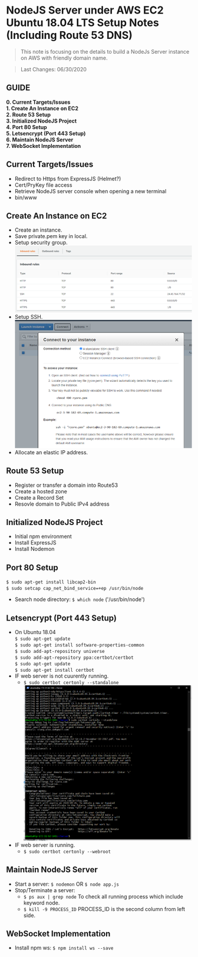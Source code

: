 # NodeJS Server under AWS EC2 Ubuntu 18.04 LTS Setup Notes (Including Route 53 DNS)
>This note is focusing on the details to build a NodeJs Server instance on AWS with friendly domain name.</br>

>Last Changes: 06/30/2020 </br>

## GUIDE
**0. Current Targets/Issues** </br>
**1. Create An Instance on EC2** </br>
**2. Route 53 Setup** </br>
**3. Initialized NodeJS Project** </br>
**4. Port 80 Setup** </br>
**5. Letsencrypt (Port 443 Setup)** </br>
**6. Maintain NodeJS Server** </br>
**7. WebSocket Implementation** </br>

## Current Targets/Issues
* Redirect to Https from ExpressJS (Helmet?) </br>
* Cert/PryKey file access </br>
* Retrieve NodeJS server console when opening a new terminal </br>
* bin/www </br>

## Create An Instance on EC2
* Create an instance. </br>
* Save private.pem key in local. </br>
* Setup security group. </br>
![Security Group Screenshot](https://github.com/Aorosee/Notes/blob/master/src/Images/Security_Group2.png) </br>
* Setup SSH. </br>
![SSH setup Screenshot](https://github.com/Aorosee/Notes/blob/master/src/Images/SSH_setup.png) </br>
* Allocate an elastic IP address. </br>

## Route 53 Setup
* Register or transfer a domain into Route53 </br>
* Create a hosted zone </br>
* Create a Record Set </br>
* Resovle domain to Public IPv4 address </br>

## Initialized NodeJS Project
* Initial npm environment </br>
* Install ExpressJS </br>
* Install Nodemon </br>

## Port 80 Setup
`$ sudo apt-get install libcap2-bin`  </br>
`$ sudo setcap cap_net_bind_service=+ep /usr/bin/node`  </br>
* Search node directory: `$ which node` ('/usr/bin/node') </br>

## Letsencrypt (Port 443 Setup)
* On Ubuntu 18.04 </br>
`$ sudo apt-get update`  </br>
`$ sudo apt-get install software-properties-common`  </br>
`$ sudo add-apt-repository universe`  </br>
`$ sudo add-apt-repository ppa:certbot/certbot`  </br>
`$ sudo apt-get update`  </br>
`$ sudo apt-get install certbot`  </br>
* IF web server is not cuurently running.
  - `$ sudo certbot certonly --standalone`  </br>
![certbot Screenshot](https://github.com/Aorosee/Notes/blob/master/src/Images/Ryore_com_SSL_Certification.png) </br>
* IF web server is running.
  - `$ sudo certbot certonly --webroot`  </br>

## Maintain NodeJS Server
* Start a server: `$ nodemon` OR `$ node app.js`
* Stop/Terminate a server:
  - `$ ps aux | grep node` To check all running process which include keyword node.
  - `$ kill -9 PROCESS_ID` PROCESS_ID is the second column from left side.

## WebSocket Implementation
* Install npm ws: `$ npm install ws --save`
